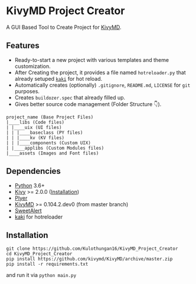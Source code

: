 # KivyMD Project Creator
A GUI Based Tool to Create Project for [KivyMD](https://github.com/kivymd/KivyMD).

## Features
* Ready-to-start a new project with various templates and theme customization.
* After Creating the project, it provides a file named `hotreloader.py` that already setuped [`kaki`](https://github.com/tito/kaki/) for hot reload.
* Automatically creates (optionally) `.gitignore`, `README.md`, `LICENSE` for `git` purposes.
* Creates `buildozer.spec` that already filled up.
* Gives better source code management (Folder Structure 👇).
```
project_name (Base Project Files)
|____libs (Code files)
| |____uix (UI files)
| | |____baseclass (PY files)
| | |____kv (KV files)
| | |____components (Custom UIX)
| |____applibs (Custom Modules files)
|____assets (Images and Font files)
```

## Dependencies
- [Python](https://www.python.org/) 3.6+
- [Kivy](https://github.com/kivy/kivy) >= 2.0.0 ([Installation](https://kivy.org/doc/stable/gettingstarted/installation.html))
- [Plyer](https://github.com/kivy/plyer)
- [KivyMD](https://github.com/kivymd/KivyMD) >= 0.104.2.dev0 (from master branch)
- [SweetAlert](https://github.com/kivymd-extensions/sweetalert)
- [kaki](https://github.com/tito/kaki) for hotreloader

## Installation
```
git clone https://github.com/Kulothungan16/KivyMD_Project_Creator
cd KivyMD_Project_Creator
pip install https://github.com/kivymd/KivyMD/archive/master.zip
pip install -r requirements.txt
```
and run it via `python main.py`
